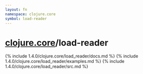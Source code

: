 ```yaml
---
layout: fn
namespace: clojure.core
symbol: load-reader
---
```


# [clojure.core](../)/load-reader

{% include 1.4.0/clojure.core/load_reader/docs.md %}
{% include 1.4.0/clojure.core/load_reader/examples.md %}
{% include 1.4.0/clojure.core/load_reader/src.md %}

